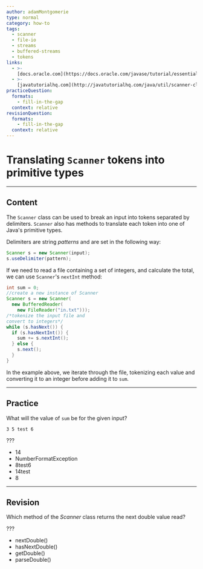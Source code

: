 ```yaml
---
author: adamMontgomerie
type: normal
category: how-to
tags:
  - scanner
  - file-io
  - streams
  - buffered-streams
  - tokens
links:
  - >-
    [docs.oracle.com](https://docs.oracle.com/javase/tutorial/essential/io/scanning.html){website}
  - >-
    [javatutorialhq.com](http://javatutorialhq.com/java/util/scanner-class-tutorial/usedelimiter-string-pattern-method-example/){website}
practiceQuestion:
  formats:
    - fill-in-the-gap
  context: relative
revisionQuestion:
  formats:
    - fill-in-the-gap
  context: relative
---
```


# Translating `Scanner` tokens into primitive types


---

## Content

The `Scanner` class can be used to break an input into tokens separated by delimiters. `Scanner` also has methods to translate each token into one of Java's primitive types.

Delimiters are string *patterns* and are set in the following way:

```java
Scanner s = new Scanner(input);
s.useDelimiter(pattern);
```

If we need to read a file containing a set of integers, and calculate the total, we can use `Scanner`'s `nextInt` method:

```java
int sum = 0;
//create a new instance of Scanner
Scanner s = new Scanner(
  new BufferedReader(
    new FileReader("in.txt")));
/*tokenize the input file and 
convert to integers*/
while (s.hasNext()) {
  if (s.hasNextInt()) {
    sum += s.nextInt();
  } else {
    s.next();
  }
}
```

In the example above, we iterate through the file, tokenizing each value and converting it to an integer before adding it to `sum`.


---

## Practice

What will the value of `sum` be for the given input?

```plain-text
3 5 test 6
```

???

- 14
- NumberFormatException
- 8test6
- 14test
- 8


---

## Revision

Which method of the *Scanner* class returns the next double value read?

???

- nextDouble()
- hasNextDouble()
- getDouble()
- parseDouble()
